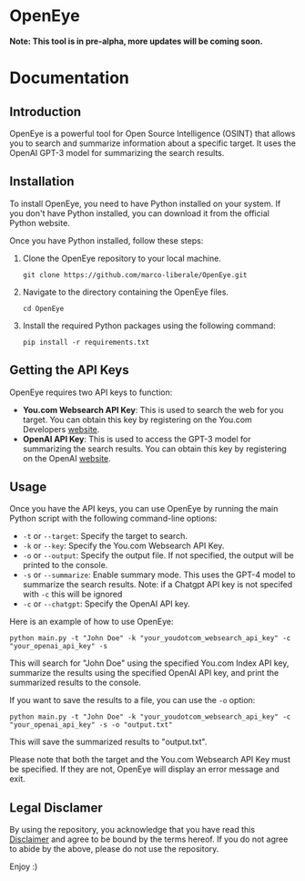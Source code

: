 # OpenEye
**Note: This tool is in pre-alpha, more updates will be coming soon.**
# Documentation

## Introduction
OpenEye is a powerful tool for Open Source Intelligence (OSINT) that allows you to search and summarize information about a specific target. It uses the OpenAI GPT-3 model for summarizing the search results.

## Installation
To install OpenEye, you need to have Python installed on your system. If you don't have Python installed, you can download it from the official Python website.

Once you have Python installed, follow these steps:

1. Clone the OpenEye repository to your local machine.
   ```
   git clone https://github.com/marco-liberale/OpenEye.git
   ```
2. Navigate to the directory containing the OpenEye files.
   ```
   cd OpenEye
   ```
3. Install the required Python packages using the following command:
   ```
   pip install -r requirements.txt
   ```

## Getting the API Keys
OpenEye requires two API keys to function:

- **You.com Websearch API Key**: This is used to search the web for you target. You can obtain this key by registering on the You.com Developers [website](https://api.you.com/).
- **OpenAI API Key**: This is used to access the GPT-3 model for summarizing the search results. You can obtain this key by registering on the OpenAI [website](https://platform.openai.com/).

## Usage
Once you have the API keys, you can use OpenEye by running the main Python script with the following command-line options:

- `-t` or `--target`: Specify the target to search.
- `-k` or `--key`: Specify the You.com Websearch API Key.
- `-o` or `--output`: Specify the output file. If not specified, the output will be printed to the console.
- `-s` or `--summarize`: Enable summary mode. This uses the GPT-4 model to summarize the search results. Note: if a Chatgpt API key is not specifed with `-c` this will be ignored 
- `-c` or `--chatgpt`: Specify the OpenAI API key.

Here is an example of how to use OpenEye:

```
python main.py -t "John Doe" -k "your_youdotcom_websearch_api_key" -c "your_openai_api_key" -s
```

This will search for "John Doe" using the specified You.com Index API key, summarize the results using the specified OpenAI API key, and print the summarized results to the console.

If you want to save the results to a file, you can use the `-o` option:

```
python main.py -t "John Doe" -k "your_youdotcom_websearch_api_key" -c "your_openai_api_key" -s -o "output.txt"
```



This will save the summarized results to "output.txt".

Please note that both the target and the You.com Websearch API Key must be specified. If they are not, OpenEye will display an error message and exit.

## Legal Disclamer
By using the repository, you acknowledge that you have read this [Disclaimer](https://github.com/marco-liberale/OpenEye/blob/main/legal_disclamer.pdf) and agree to be bound by the terms hereof.
If you do not agree to abide by the above, please do not use the repository.

Enjoy :)
